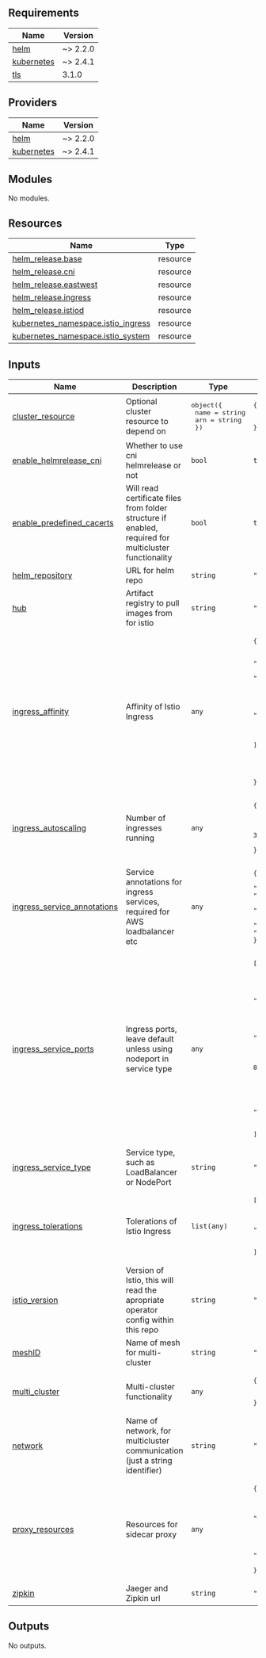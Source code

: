 <!-- BEGIN_TF_DOCS -->
## Requirements

| Name | Version |
|------|---------|
| <a name="requirement_helm"></a> [helm](#requirement\_helm) | ~> 2.2.0 |
| <a name="requirement_kubernetes"></a> [kubernetes](#requirement\_kubernetes) | ~> 2.4.1 |
| <a name="requirement_tls"></a> [tls](#requirement\_tls) | 3.1.0 |

## Providers

| Name | Version |
|------|---------|
| <a name="provider_helm"></a> [helm](#provider\_helm) | ~> 2.2.0 |
| <a name="provider_kubernetes"></a> [kubernetes](#provider\_kubernetes) | ~> 2.4.1 |

## Modules

No modules.

## Resources

| Name | Type |
|------|------|
| [helm_release.base](https://registry.terraform.io/providers/hashicorp/helm/latest/docs/resources/release) | resource |
| [helm_release.cni](https://registry.terraform.io/providers/hashicorp/helm/latest/docs/resources/release) | resource |
| [helm_release.eastwest](https://registry.terraform.io/providers/hashicorp/helm/latest/docs/resources/release) | resource |
| [helm_release.ingress](https://registry.terraform.io/providers/hashicorp/helm/latest/docs/resources/release) | resource |
| [helm_release.istiod](https://registry.terraform.io/providers/hashicorp/helm/latest/docs/resources/release) | resource |
| [kubernetes_namespace.istio_ingress](https://registry.terraform.io/providers/hashicorp/kubernetes/latest/docs/resources/namespace) | resource |
| [kubernetes_namespace.istio_system](https://registry.terraform.io/providers/hashicorp/kubernetes/latest/docs/resources/namespace) | resource |

## Inputs

| Name | Description | Type | Default | Required |
|------|-------------|------|---------|:--------:|
| <a name="input_cluster_resource"></a> [cluster\_resource](#input\_cluster\_resource) | Optional cluster resource to depend on | <pre>object({<br>    name = string<br>    arn  = string<br>  })</pre> | <pre>{<br>  "arn": "",<br>  "name": ""<br>}</pre> | no |
| <a name="input_enable_helmrelease_cni"></a> [enable\_helmrelease\_cni](#input\_enable\_helmrelease\_cni) | Whether to use cni helmrelease or not | `bool` | `true` | no |
| <a name="input_enable_predefined_cacerts"></a> [enable\_predefined\_cacerts](#input\_enable\_predefined\_cacerts) | Will read certificate files from folder structure if enabled, required for multicluster functionality | `bool` | `true` | no |
| <a name="input_helm_repository"></a> [helm\_repository](#input\_helm\_repository) | URL for helm repo | `string` | `"https://istio-release.storage.googleapis.com/charts"` | no |
| <a name="input_hub"></a> [hub](#input\_hub) | Artifact registry to pull images from for istio | `string` | `"gcr.io/istio-release"` | no |
| <a name="input_ingress_affinity"></a> [ingress\_affinity](#input\_ingress\_affinity) | Affinity of Istio Ingress | `any` | <pre>{<br>  "nodeAffinity": {<br>    "requiredDuringSchedulingIgnoredDuringExecution": {<br>      "nodeSelectorTerms": [<br>        {<br>          "matchExpressions": [<br>            {<br>              "key": "node-role.tvm.telia.com/ingress",<br>              "operator": "Exists"<br>            }<br>          ]<br>        }<br>      ]<br>    }<br>  }<br>}</pre> | no |
| <a name="input_ingress_autoscaling"></a> [ingress\_autoscaling](#input\_ingress\_autoscaling) | Number of ingresses running | `any` | <pre>{<br>  "enabled": true,<br>  "maxReplicas": 9,<br>  "minReplicas": 3,<br>  "targetCPUUtilizationPercentage": 60<br>}</pre> | no |
| <a name="input_ingress_service_annotations"></a> [ingress\_service\_annotations](#input\_ingress\_service\_annotations) | Service annotations for ingress services, required for AWS loadbalancer etc | `any` | <pre>{<br>  "service.beta.kubernetes.io/aws-load-balancer-nlb-target-type": "instance",<br>  "service.beta.kubernetes.io/aws-load-balancer-scheme": "internet-facing",<br>  "service.beta.kubernetes.io/aws-load-balancer-type": "external"<br>}</pre> | no |
| <a name="input_ingress_service_ports"></a> [ingress\_service\_ports](#input\_ingress\_service\_ports) | Ingress ports, leave default unless using nodeport in service type | `any` | <pre>[<br>  {<br>    "name": "status-port",<br>    "port": 15021,<br>    "protocol": "TCP",<br>    "targetPort": 15021<br>  },<br>  {<br>    "name": "http2",<br>    "port": 80,<br>    "protocol": "TCP",<br>    "targetPort": 8080<br>  },<br>  {<br>    "name": "https",<br>    "port": 443,<br>    "protocol": "TCP",<br>    "targetPort": 8443<br>  }<br>]</pre> | no |
| <a name="input_ingress_service_type"></a> [ingress\_service\_type](#input\_ingress\_service\_type) | Service type, such as LoadBalancer or NodePort | `string` | `"LoadBalancer"` | no |
| <a name="input_ingress_tolerations"></a> [ingress\_tolerations](#input\_ingress\_tolerations) | Tolerations of Istio Ingress | `list(any)` | <pre>[<br>  {<br>    "effect": "NoSchedule",<br>    "key": "ingress-node",<br>    "operator": "Exists"<br>  }<br>]</pre> | no |
| <a name="input_istio_version"></a> [istio\_version](#input\_istio\_version) | Version of Istio, this will read the apropriate operator config within this repo | `string` | `"1.12.1"` | no |
| <a name="input_meshID"></a> [meshID](#input\_meshID) | Name of mesh for multi-cluster | `string` | `"tvm"` | no |
| <a name="input_multi_cluster"></a> [multi\_cluster](#input\_multi\_cluster) | Multi-cluster functionality | `any` | <pre>{<br>  "clusterName": "",<br>  "enabled": false<br>}</pre> | no |
| <a name="input_network"></a> [network](#input\_network) | Name of network, for multicluster communication (just a string identifier) | `string` | `"aws"` | no |
| <a name="input_proxy_resources"></a> [proxy\_resources](#input\_proxy\_resources) | Resources for sidecar proxy | `any` | <pre>{<br>  "limits": {<br>    "cpu": "2000m",<br>    "memory": "4096Mi"<br>  },<br>  "requests": {<br>    "cpu": "100m",<br>    "memory": "128Mi"<br>  }<br>}</pre> | no |
| <a name="input_zipkin"></a> [zipkin](#input\_zipkin) | Jaeger and Zipkin url | `string` | `""` | no |

## Outputs

No outputs.
<!-- END_TF_DOCS -->
